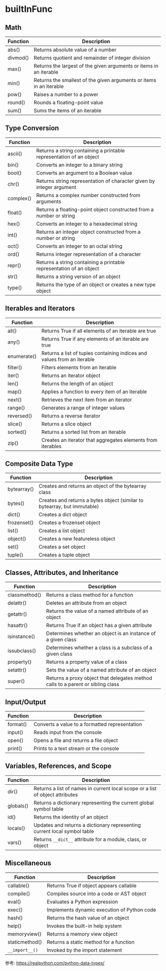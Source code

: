 # builtInFunc


## Math


Function|Description
--|--
abs()|Returns absolute value of a number
divmod()|Returns quotient and remainder of integer division
max()|Returns the largest of the given arguments or items in an iterable
min()|Returns the smallest of the given arguments or items in an iterable
pow()|Raises a number to a power
round()|Rounds a floating-point value
sum()|Sums the items of an iterable


## Type Conversion
Function|Description
--|--
ascii()|Returns a string containing a printable representation of an object
bin()|Converts an integer to a binary string
bool()|Converts an argument to a Boolean value
chr()|Returns string representation of character given by integer argument
complex()|Returns a complex number constructed from arguments
float()|Returns a floating-point object constructed from a number or string
hex()|Converts an integer to a hexadecimal string
int()|Returns an integer object constructed from a number or string
oct()|Converts an integer to an octal string
ord()|Returns integer representation of a character
repr()|Returns a string containing a printable representation of an object
str()|Returns a string version of an object
type()|Returns the type of an object or creates a new type object


## Iterables and Iterators

Function|Description
--|--
all()|Returns True if all elements of an iterable are true
any()|Returns True if any elements of an iterable are true
enumerate()|Returns a list of tuples containing indices and values from an iterable
filter()|Filters elements from an iterable
iter()|Returns an iterator object
len()|Returns the length of an object
map()|Applies a function to every item of an iterable
next()|Retrieves the next item from an iterator
range()|Generates a range of integer values
reversed()|Returns a reverse iterator
slice()|Returns a slice object
sorted()|Returns a sorted list from an iterable
zip()|Creates an iterator that aggregates elements from iterables


## Composite Data Type


Function|Description
--|--
bytearray()|Creates and returns an object of the bytearray class
bytes()|Creates and returns a bytes object (similar to bytearray, but immutable)
dict()|Creates a dict object
frozenset()|Creates a frozenset object
list()|Creates a list object
object()|Creates a new featureless object
set()|Creates a set object
tuple()|Creates a tuple object


## Classes, Attributes, and Inheritance

Function|Description
--|--
classmethod()|Returns a class method for a function
delattr()|Deletes an attribute from an object
getattr()|Returns the value of a named attribute of an object
hasattr()|Returns True if an object has a given attribute
isinstance()|Determines whether an object is an instance of a given class
issubclass()|Determines whether a class is a subclass of a given class
property()|Returns a property value of a class
setattr()|Sets the value of a named attribute of an object
super()|Returns a proxy object that delegates method calls to a parent or sibling class


## Input/Output

Function|Description
--|--
format()|Converts a value to a formatted representation
input()|Reads input from the console
open()|Opens a file and returns a file object
print()|Prints to a text stream or the console


## Variables, References, and Scope
Function|Description
--|--
dir()|Returns a list of names in current local scope or a list of object attributes
globals()|Returns a dictionary representing the current global symbol table
id()|Returns the identity of an object
locals()|Updates and returns a dictionary representing current local symbol table
vars()|Returns `__dict__` attribute for a module, class, or object


## Miscellaneous

Function|Description
--|--
callable()|Returns True if object appears callable
compile()|Compiles source into a code or AST object
eval()|Evaluates a Python expression
exec()|Implements dynamic execution of Python code
hash()|Returns the hash value of an object
help()|Invokes the built-in help system
memoryview()|Returns a memory view object
staticmethod()|Returns a static method for a function
`__import__()`|Invoked by the import statement


参考:
https://realpython.com/python-data-types/